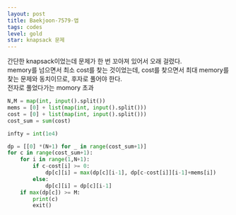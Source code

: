 ```yaml
---
layout: post
title: Baekjoon-7579-앱
tags: codes
level: gold
star: knapsack 문제
---
```


간단한 knapsack이었는데 문제가 한 번 꼬아져 있어서 오래 걸렸다.  
memory를 넘으면서 최소 cost를 찾는 것이었는데, cost를 찾으면서 최대 memory를 찾는 문제와 동치이므로, 후자로 풀어야 한다.  
전자로 풀었다가는 momory 초과  

```python
N,M = map(int, input().split())
mems = [0] + list(map(int, input().split()))
cost = [0] + list(map(int, input().split()))
cost_sum = sum(cost)

infty = int(1e4)

dp = [[0] *(N+1) for _ in range(cost_sum+1)]
for c in range(cost_sum+1):
    for i in range(1,N+1):
        if c-cost[i] >= 0:
            dp[c][i] = max(dp[c][i-1], dp[c-cost[i]][i-1]+mems[i])
        else:
            dp[c][i] = dp[c][i-1]
    if max(dp[c]) >= M:
        print(c)
        exit()
```